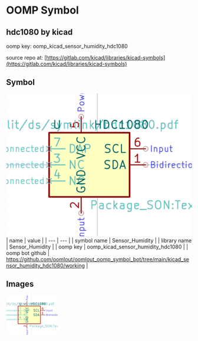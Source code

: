 # OOMP Symbol  
## hdc1080  by kicad  
  
oomp key: oomp_kicad_sensor_humidity_hdc1080  
  
source repo at: [https://gitlab.com/kicad/libraries/kicad-symbols](https://gitlab.com/kicad/libraries/kicad-symbols)  
## Symbol  
  
[![working.png](working_600.png)](working.png)  
| name | value | 
| --- | --- | 
| symbol name | Sensor_Humidity | 
| library name | Sensor_Humidity | 
| oomp key | oomp_kicad_sensor_humidity_hdc1080 | 
| oomp bot github | https://github.com/oomlout/oomlout_oomp_symbol_bot/tree/main/kicad_sensor_humidity_hdc1080/working | 
## Images  
  
[![working.png](working_140.png)](working.png)  
